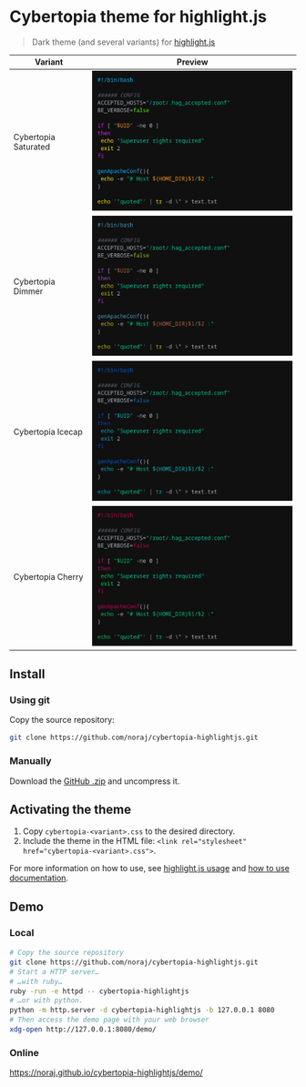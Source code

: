 # Cybertopia theme for highlight.js

> Dark theme (and several variants) for [highlight.js](https://highlightjs.org/)

Variant | Preview
--- | ---
Cybertopia Saturated | ![saturated](assets/cybertopia-saturated.png)
Cybertopia Dimmer | ![dimmer](assets/cybertopia-dimmer.png)
Cybertopia Icecap | ![icecap](assets/cybertopia-icecap.png)
Cybertopia Cherry | ![cherry](assets/cybertopia-cherry.png)

## Install

### Using git

Copy the source repository:

```zsh
git clone https://github.com/noraj/cybertopia-highlightjs.git
```

### Manually

Download the [GitHub .zip](https://github.com/noraj/cybertopia-highlightjs/archive/master.zip) and uncompress it.

## Activating the theme

1. Copy `cybertopia-<variant>.css` to the desired directory.
2. Include the theme in the HTML file: `<link rel="stylesheet" href="cybertopia-<variant>.css">`.

For more information on how to use, see [highlight.js usage](https://highlightjs.org/#usage) and [how to use documentation](https://highlightjs.readthedocs.io/en/latest/readme.html#basic-usage).

## Demo

### Local

```zsh
# Copy the source repository
git clone https://github.com/noraj/cybertopia-highlightjs.git
# Start a HTTP server…
# …with ruby…
ruby -run -e httpd -- cybertopia-highlightjs
# …or with python.
python -m http.server -d cybertopia-highlightjs -b 127.0.0.1 8080
# Then access the demo page with your web browser
xdg-open http://127.0.0.1:8080/demo/
```

### Online

https://noraj.github.io/cybertopia-highlightjs/demo/